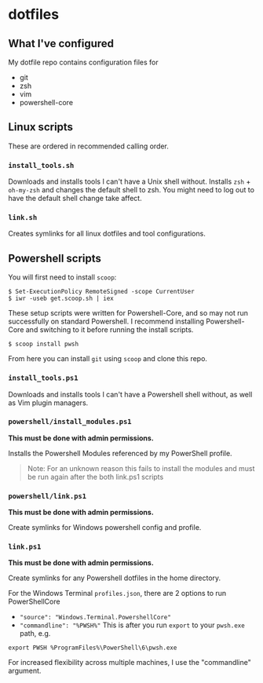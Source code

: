 # dotfiles

## What I've configured

My dotfile repo contains configuration files for
- git
- zsh
- vim
- powershell-core

## Linux scripts

These are ordered in recommended calling order.

### `install_tools.sh`

Downloads and installs tools I can't have a Unix shell without. Installs `zsh` + `oh-my-zsh` and changes the
default shell to zsh. You might need to log out to have the default shell change take affect.

### `link.sh`

Creates symlinks for all linux dotfiles and tool configurations.

## Powershell scripts

You will first need to install `scoop`:

```
$ Set-ExecutionPolicy RemoteSigned -scope CurrentUser
$ iwr -useb get.scoop.sh | iex
```

These setup scripts were written for Powershell-Core, and so may not run successfully on standard Powershell.
I recommend installing Powershell-Core and switching to it before running the install scripts.

```
$ scoop install pwsh
```

From here you can install `git` using `scoop` and clone this repo.

### `install_tools.ps1`

Downloads and installs tools I can't have a Powershell shell without, as well as Vim plugin managers.

### `powershell/install_modules.ps1`

**This must be done with admin permissions.**

Installs the Powershell Modules referenced by my PowerShell profile.

> Note: For an unknown reason this fails to install the modules and must be run again after the both link.ps1
> scripts

### `powershell/link.ps1`

**This must be done with admin permissions.** 

Create symlinks for Windows powershell config and profile.

### `link.ps1`

**This must be done with admin permissions.** 

Create symlinks for any Powershell dotfiles in the home directory.

For the Windows Terminal `profiles.json`, there are 2 options to run PowerShellCore
- `"source": "Windows.Terminal.PowershellCore"`
- `"commandline": "%PWSH%"` 
This is after you run `export` to your `pwsh.exe` path, e.g.
```
export PWSH %ProgramFiles%\PowerShell\6\pwsh.exe
```
For increased flexibility across multiple machines, I use the "commandline" argument. 
